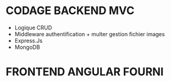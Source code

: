 
# CODAGE BACKEND MVC
- Logique CRUD
- Middleware authentification + multer gestion fichier images
- Express.Js
- MongoDB

# FRONTEND ANGULAR FOURNI